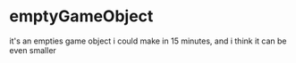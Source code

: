 emptyGameObject
===============

it's an empties game object i could make in 15 minutes, and i think it can be even smaller

